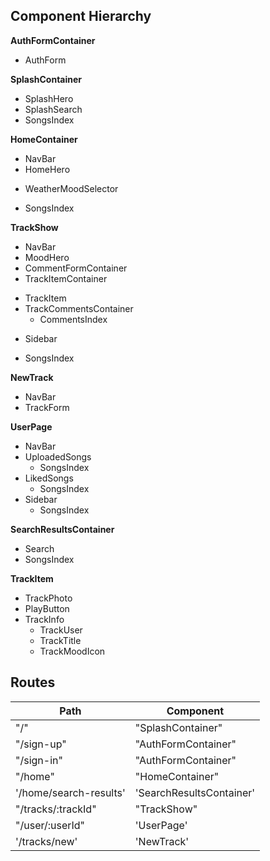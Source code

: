 ## Component Hierarchy

**AuthFormContainer**
 - AuthForm

 **SplashContainer**
 - SplashHero
 - SplashSearch
 - SongsIndex

**HomeContainer**
 - NavBar
 - HomeHero
  * WeatherMoodSelector
 - SongsIndex

 **TrackShow**
 - NavBar
 - MoodHero
 - CommentFormContainer
 - TrackItemContainer
  + TrackItem
  + TrackCommentsContainer
    * CommentsIndex
 - Sidebar
  + SongsIndex

**NewTrack**
 - NavBar
 - TrackForm

**UserPage**
- NavBar
- UploadedSongs
  + SongsIndex
- LikedSongs
  + SongsIndex
- Sidebar
  + SongsIndex

**SearchResultsContainer**
- Search
- SongsIndex

**TrackItem**
- TrackPhoto
- PlayButton
- TrackInfo
  + TrackUser
  + TrackTitle
  + TrackMoodIcon



## Routes

|Path   | Component   |
|-------|-------------|
| "/" | "SplashContainer" |
| "/sign-up" | "AuthFormContainer" |
| "/sign-in" | "AuthFormContainer" |
| "/home" | "HomeContainer" |
| '/home/search-results' | 'SearchResultsContainer'
| "/tracks/:trackId" | "TrackShow"
| "/user/:userId" | 'UserPage'
| '/tracks/new' | 'NewTrack'
